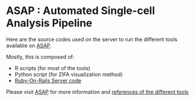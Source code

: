 # ASAP : Automated Single-cell Analysis Pipeline

Here are the source codes used on the server to run the different tools available on <a href="https://asap.epfl.ch">ASAP</a>.

Mostly, this is composed of:
- R scripts (for most of the tools)
- Python script (for ZIFA visualization method)
- [Ruby-On-Rails Server code](https://github.com/fabdavid/asap_web)

Please visit <a href="https://asap.epfl.ch">ASAP</a> for more information and <a href="https://asap.epfl.ch/home/about">references of the different tools</a>

